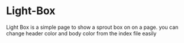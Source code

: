 # Light-Box
Light Box is a simple page to show a sprout box on on a page. you can change header color  and body color from the index file easily
